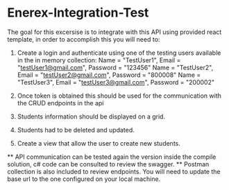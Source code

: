# Enerex-Integration-Test

The goal for this excersise is to integrate with this API using provided react template, in order to accomplish this you will need to:

1. Create a login and authenticate using one of the testing users available in the in memory collection:
   Name = "TestUser1", Email = "testUser1@gmail.com", Password = "123456"
   Name = "TestUser2", Email = "testUser2@gmail.com", Password = "800008"
   Name = "TestUser3", Email = "testUser3@gmail.com", Password = "200002"

2. Once token is obtained this should be used for the communication with the CRUD endpoints in the api
3. Students information should be displayed on a grid.
4. Students had to be deleted and updated.
5. Create a view that allow the user to create new students.



** API communication can be tested again the version inside the compile solution, c# code can be consulted to review the swagger.
** Postman collection is also included to review endpoints. You will need to update the base url to the one configured on your local machine.
